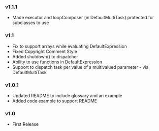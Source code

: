 ### v1.1.1
+ Made executor and loopComposer (in DefaultMultiTask) protected for subclasses to use

### v1.1
+ Fix to support arrays while evaluating DefaultExpression
+ Fixed Copyright Comment Style
+ Added shutdown() to dispatcher
+ Ability to use functions in DefaultExpression
+ Support to dispatch task per value of a multivalued parameter - via DefaultMultiTask

### v1.0.1
+ Updated README to include glossary and an example
+ Added code example to support README

### v1.0
+ First Release
